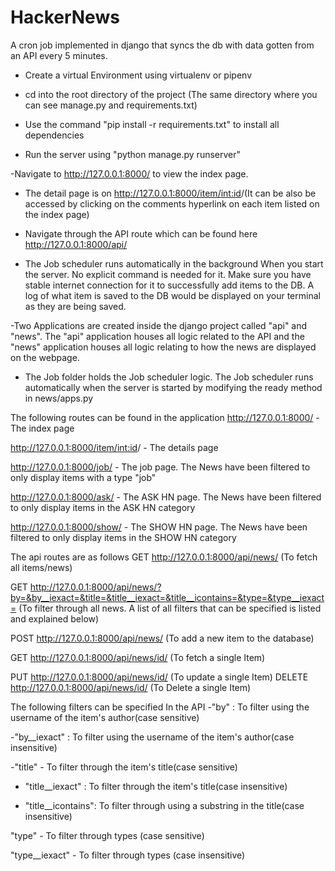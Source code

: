 # HackerNews
A cron job implemented in django that syncs the db with data gotten from an API every 5 minutes.



- Create a virtual Environment using virtualenv or pipenv

- cd into the root directory of the project (The same directory where you can see manage.py and requirements.txt)

- Use the command "pip install -r requirements.txt" to install all dependencies

- Run the server using "python manage.py runserver"

-Navigate to http://127.0.0.1:8000/ to view the index page.

- The detail page is on http://127.0.0.1:8000/item/<int:id>/(It can be also be accessed by clicking on the comments hyperlink on each item listed on the index page)

- Navigate through the API route which can be found here http://127.0.0.1:8000/api/

- The Job scheduler runs automatically in the background When you start the server. No explicit command is needed for it. Make sure you have stable internet connection for it to successfully add items to the DB. A log of what item is saved to the DB would be displayed on your terminal as they are being saved.

-Two Applications are created inside the django project called "api" and "news". The "api" application houses all logic related to the API and the "news" application houses all logic relating to how the news are displayed on the webpage.

- The Job folder holds the Job scheduler logic. The Job scheduler runs automatically when the server is started by modifying the ready method in news/apps.py

The following routes can be found in the application
http://127.0.0.1:8000/ - The index page

http://127.0.0.1:8000/item/<int:id>/ - The details page

http://127.0.0.1:8000/job/ - The job page. The News have been filtered to only display items with a type "job"

http://127.0.0.1:8000/ask/ - The ASK HN page. The News have been filtered to only display items in the ASK HN category

http://127.0.0.1:8000/show/ - The SHOW HN page. The News have been filtered to only display items in the SHOW HN category



The api routes are as follows 
GET http://127.0.0.1:8000/api/news/ (To fetch all items/news)

GET http://127.0.0.1:8000/api/news/?by=&by__iexact=&title=&title__iexact=&title__icontains=&type=&type__iexact= 
(To filter through all news. A list of all filters that can be specified is listed and explained below)

POST http://127.0.0.1:8000/api/news/ (To add a new item to the database)

GET http://127.0.0.1:8000/api/news/id/ (To fetch a single Item)

PUT http://127.0.0.1:8000/api/news/id/ (To update a single Item)
DELETE http://127.0.0.1:8000/api/news/id/ (To Delete a single Item)


The following filters can be specified In the API
 -"by" : To filter using the username of the item's author(case sensitive)

 -"by__iexact" : To filter using the username of the item's author(case insensitive)

 -"title" - To filter through the item's title(case sensitive)

 - "title__iexact" : To filter through the item's title(case insensitive)

 - "title__icontains": To filter through using a substring in the title(case insensitive)

 "type" - To filter through types (case sensitive)

 "type__iexact" - To filter through types (case insensitive)
 